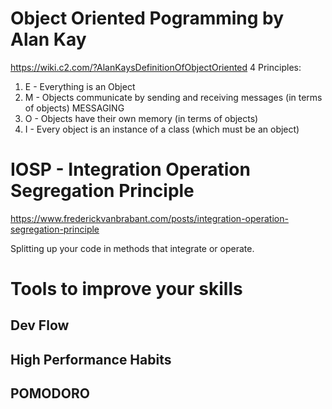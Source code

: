 # Object Oriented Pogramming by Alan Kay

https://wiki.c2.com/?AlanKaysDefinitionOfObjectOriented
4 Principles:

1. E - Everything is an Object 
2. M - Objects communicate by sending and receiving messages (in terms of objects) MESSAGING
3. O - Objects have their own memory (in terms of objects)
4. I - Every object is an instance of a class (which must be an object)

# IOSP - Integration Operation Segregation Principle

https://www.frederickvanbrabant.com/posts/integration-operation-segregation-principle

Splitting up your code in methods that integrate or operate.

# Tools to improve your skills

## Dev Flow

## High Performance Habits

## POMODORO



